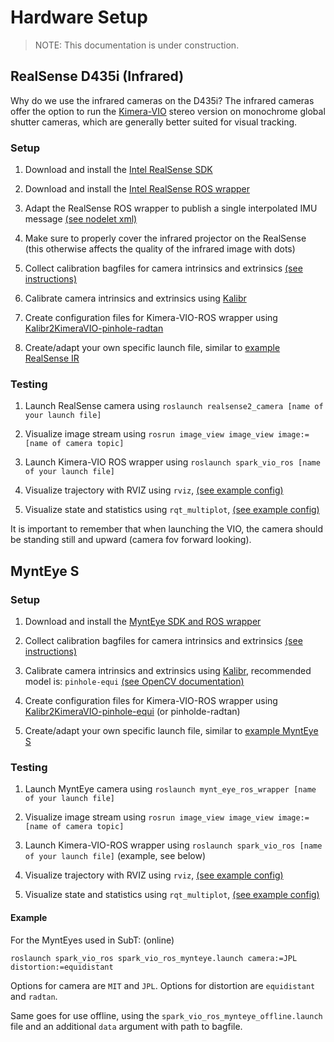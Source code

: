 # Hardware Setup

> NOTE: This documentation is under construction.

## RealSense D435i (Infrared)

Why do we use the infrared cameras on the D435i?
The infrared cameras offer the option to run the [Kimera-VIO](https://github.com/MIT-SPARK/Kimera-VIO) stereo version on monochrome global shutter cameras, which are generally better suited for visual tracking.

### Setup

1. Download and install the [Intel RealSense SDK](https://github.com/IntelRealSense/librealsense/blob/development/doc/distribution_linux.md)

2. Download and install the [Intel RealSense ROS wrapper](https://github.com/IntelRealSense/realsense-ros)

3. Adapt the RealSense ROS wrapper to publish a single interpolated IMU message [(see nodelet xml)](https://github.com/IntelRealSense/realsense-ros/blob/c2448916218ccfe49b0d642563493cb4e9bdcc3b/realsense2_camera/launch/includes/nodelet.launch.xml#L82)

4. Make sure to properly cover the infrared projector on the RealSense (this otherwise affects the quality of the infrared image with dots)

5. Collect calibration bagfiles for camera intrinsics and extrinsics [(see instructions)](https://www.youtube.com/watch?v=puNXsnrYWTY&app=desktop)

6. Calibrate camera intrinsics and extrinsics using [Kalibr](https://github.com/ethz-asl/kalibr)

7. Create configuration files for Kimera-VIO-ROS wrapper using [Kalibr2KimeraVIO-pinhole-radtan](https://github.com/MIT-SPARK/Kimera-VIO/tree/master/kalibr/config2kimeravio.py)

8. Create/adapt your own specific launch file, similar to [example RealSense IR](https://github.com/MIT-SPARK/Kimera-VIO-ROS/tree/master/launch/kimera_ros_realsense_IR.launch)

### Testing

1. Launch RealSense camera using ```roslaunch realsense2_camera [name of your launch file]```

2. Visualize image stream using ```rosrun image_view image_view image:=[name of camera topic]```

3. Launch Kimera-VIO ROS wrapper using ```roslaunch spark_vio_ros [name of your launch file]```

4. Visualize trajectory with RVIZ using ```rviz```, [(see example config)](https://github.com/MIT-SPARK/Kimera-VIO-ROS/tree/master/rviz/kimera_vio_euroc.rviz)

5. Visualize state and statistics using ```rqt_multiplot```, [(see example config)](https://github.com/MIT-SPARK/Kimera-VIO-ROS/tree/master/cfg/viz/rqt_multiplot_state.xml)

It is important to remember that when launching the VIO, the camera should be standing still and upward (camera fov forward looking).

## MyntEye S

### Setup

1. Download and install the [MyntEye SDK and ROS wrapper](https://github.com/slightech/MYNT-EYE-S-SDK)

2. Collect calibration bagfiles for camera intrinsics and extrinsics [(see instructions)](https://www.youtube.com/watch?v=puNXsnrYWTY&app=desktop)

3. Calibrate camera intrinsics and extrinsics using [Kalibr](https://github.com/ethz-asl/kalibr), recommended model is: ```pinhole-equi``` [(see OpenCV documentation)](https://docs.opencv.org/3.3.1/db/d58/group__calib3d__fisheye.html)

4. Create configuration files for Kimera-VIO-ROS wrapper using [Kalibr2KimeraVIO-pinhole-equi](https://github.com/MIT-SPARK/Kimera-VIO/tree/master/kalibr/config2kimeravio.py) (or pinholde-radtan)

5. Create/adapt your own specific launch file, similar to [example MyntEye S](https://github.com/MIT-SPARK/Kimera-VIO-ROS/tree/master/launch/kimera_ros_mynteye.launch)

### Testing

1. Launch MyntEye camera using ```roslaunch mynt_eye_ros_wrapper [name of your launch file]```

2. Visualize image stream using ```rosrun image_view image_view image:=[name of camera topic]```

3. Launch Kimera-VIO-ROS wrapper using ```roslaunch spark_vio_ros [name of your launch file]``` (example, see below)

4. Visualize trajectory with RVIZ using ```rviz```, [(see example config)](https://github.com/MIT-SPARK/Kimera-VIO-ROS/tree/master/rviz/kimera_vio_euroc.rviz)

5. Visualize state and statistics using ```rqt_multiplot```, [(see example config)](https://github.com/MIT-SPARK/Kimera-VIO-ROS/tree/master/cfg/viz/rqt_multiplot_state.xml)

#### Example

For the MyntEyes used in SubT: (online)
```
roslaunch spark_vio_ros spark_vio_ros_mynteye.launch camera:=JPL distortion:=equidistant
```
Options for camera are ```MIT``` and ```JPL```. Options for distortion are ```equidistant``` and ```radtan```.

Same goes for use offline, using the ```spark_vio_ros_mynteye_offline.launch``` file and an additional ```data``` argument with path to bagfile.
